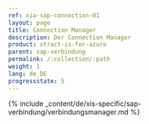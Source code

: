 ```yaml
---
ref: xia-sap-connection-01
layout: page
title: Connection Manager
description: Der Connection Manager
product: xtract-is-for-azure
parent: sap-verbindung
permalink: /:collection/:path
weight: 1
lang: de_DE
progressstate: 5
---
```

{% include _content/de/xis-specific/sap-verbindung/verbindungsmanager.md %}
